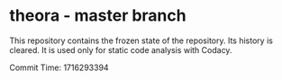 # theora - master branch

This repository contains the frozen state of the repository.
Its history is cleared. It is used only for static code
analysis with Codacy.

Commit Time: 1716293394